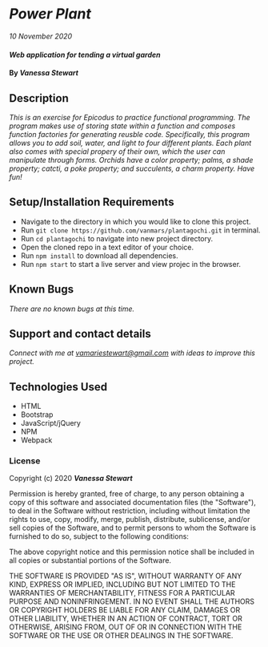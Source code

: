 # _Power Plant_

_10 November 2020_

#### _Web application for tending a virtual garden_

#### By _**Vanessa Stewart**_

## Description

_This is an exercise for Epicodus to practice functional programming. The program makes use of storing state within a function and composes function factories for generating reusble code. Specifically, this program allows you to add soil, water, and light to four different plants. Each plant also comes with special propery of their own, which the user can manipulate through forms. Orchids have a color property; palms, a shade property; catcti, a poke property; and succulents, a charm property. Have fun!_


## Setup/Installation Requirements

* Navigate to the directory in which you would like to clone this project.
* Run `git clone https://github.com/vanmars/plantagochi.git` in terminal.
* Run `cd plantagochi` to navigate into new project directory.
* Open the cloned repo in a text editor of your choice.
* Run `npm install` to download all dependencies.
* Run `npm start` to start a live server and view projec in the browser.

## Known Bugs

_There are no known bugs at this time._

## Support and contact details

_Connect with me at vamariestewart@gmail.com with ideas to improve this project._

## Technologies Used

* HTML
* Bootstrap
* JavaScript/jQuery
* NPM
* Webpack

### License

Copyright (c) 2020 **_Vanessa Stewart_**

Permission is hereby granted, free of charge, to any person obtaining a copy of this software and associated documentation files (the "Software"), to deal in the Software without restriction, including without limitation the rights to use, copy, modify, merge, publish, distribute, sublicense, and/or sell copies of the Software, and to permit persons to whom the Software is furnished to do so, subject to the following conditions:

The above copyright notice and this permission notice shall be included in all copies or substantial portions of the Software.

THE SOFTWARE IS PROVIDED "AS IS", WITHOUT WARRANTY OF ANY KIND, EXPRESS OR IMPLIED, INCLUDING BUT NOT LIMITED TO THE WARRANTIES OF MERCHANTABILITY, FITNESS FOR A PARTICULAR PURPOSE AND NONINFRINGEMENT. IN NO EVENT SHALL THE AUTHORS OR COPYRIGHT HOLDERS BE LIABLE FOR ANY CLAIM, DAMAGES OR OTHER LIABILITY, WHETHER IN AN ACTION OF CONTRACT, TORT OR OTHERWISE, ARISING FROM, OUT OF OR IN CONNECTION WITH THE SOFTWARE OR THE USE OR OTHER DEALINGS IN THE SOFTWARE.
